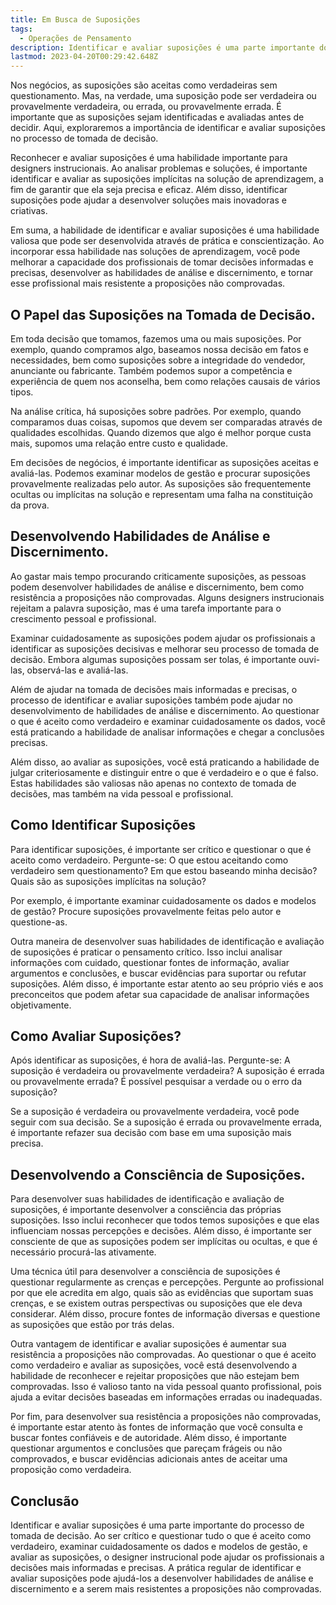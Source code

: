```yaml
---
title: Em Busca de Suposições
tags:
  - Operações de Pensamento
description: Identificar e avaliar suposições é uma parte importante do processo de tomada de decisão
lastmod: 2023-04-20T00:29:42.648Z
---
```


Nos negócios, as suposições são aceitas como verdadeiras sem questionamento. Mas, na verdade, uma suposição pode ser verdadeira ou provavelmente verdadeira, ou errada, ou provavelmente errada. É importante que as suposições sejam identificadas e avaliadas antes de decidir. Aqui, exploraremos a importância de identificar e avaliar suposições no processo de tomada de decisão.

Reconhecer e avaliar suposições é uma habilidade importante para designers instrucionais. Ao analisar problemas e soluções, é importante identificar e avaliar as suposições implícitas na solução de aprendizagem, a fim de garantir que ela seja precisa e eficaz. Além disso, identificar suposições pode ajudar a desenvolver soluções mais inovadoras e criativas.

Em suma, a habilidade de identificar e avaliar suposições é uma habilidade valiosa que pode ser desenvolvida através de prática e conscientização. Ao incorporar essa habilidade nas soluções de aprendizagem, você pode melhorar a capacidade dos profissionais de tomar decisões informadas e precisas, desenvolver as habilidades de análise e discernimento, e tornar esse profissional mais resistente a proposições não comprovadas.

## O Papel das Suposições na Tomada de Decisão.

Em toda decisão que tomamos, fazemos uma ou mais suposições. Por exemplo, quando compramos algo, baseamos nossa decisão em fatos e necessidades, bem como suposições sobre a integridade do vendedor, anunciante ou fabricante. Também podemos supor a competência e experiência de quem nos aconselha, bem como relações causais de vários tipos.

Na análise crítica, há suposições sobre padrões. Por exemplo, quando comparamos duas coisas, supomos que devem ser comparadas através de qualidades escolhidas. Quando dizemos que algo é melhor porque custa mais, supomos uma relação entre custo e qualidade.

Em decisões de negócios, é importante identificar as suposições aceitas e avaliá-las. Podemos examinar modelos de gestão e procurar suposições provavelmente realizadas pelo autor. As suposições são frequentemente ocultas ou implícitas na solução e representam uma falha na constituição da prova.

## Desenvolvendo Habilidades de Análise e Discernimento.

Ao gastar mais tempo procurando criticamente suposições, as pessoas podem desenvolver habilidades de análise e discernimento, bem como resistência a proposições não comprovadas. Alguns designers instrucionais rejeitam a palavra suposição, mas é uma tarefa importante para o crescimento pessoal e profissional.

Examinar cuidadosamente as suposições podem ajudar os profissionais a identificar as suposições decisivas e melhorar seu processo de tomada de decisão. Embora algumas suposições possam ser tolas, é importante ouvi-las, observá-las e avaliá-las.

Além de ajudar na tomada de decisões mais informadas e precisas, o processo de identificar e avaliar suposições também pode ajudar no desenvolvimento de habilidades de análise e discernimento. Ao questionar o que é aceito como verdadeiro e examinar cuidadosamente os dados, você está praticando a habilidade de analisar informações e chegar a conclusões precisas.

Além disso, ao avaliar as suposições, você está praticando a habilidade de julgar criteriosamente e distinguir entre o que é verdadeiro e o que é falso. Estas habilidades são valiosas não apenas no contexto de tomada de decisões, mas também na vida pessoal e profissional.

## Como Identificar Suposições

Para identificar suposições, é importante ser crítico e questionar o que é aceito como verdadeiro. Pergunte-se: O que estou aceitando como verdadeiro sem questionamento? Em que estou baseando minha decisão? Quais são as suposições implícitas na solução?

Por exemplo, é importante examinar cuidadosamente os dados e modelos de gestão? Procure suposições provavelmente feitas pelo autor e questione-as.

Outra maneira de desenvolver suas habilidades de identificação e avaliação de suposições é praticar o pensamento crítico. Isso inclui analisar informações com cuidado, questionar fontes de informação, avaliar argumentos e conclusões, e buscar evidências para suportar ou refutar suposições. Além disso, é importante estar atento ao seu próprio viés e aos preconceitos que podem afetar sua capacidade de analisar informações objetivamente.

## Como Avaliar Suposições?

Após identificar as suposições, é hora de avaliá-las. Pergunte-se: A suposição é verdadeira ou provavelmente verdadeira? A suposição é errada ou provavelmente errada? É possível pesquisar a verdade ou o erro da suposição?

Se a suposição é verdadeira ou provavelmente verdadeira, você pode seguir com sua decisão. Se a suposição é errada ou provavelmente errada, é importante refazer sua decisão com base em uma suposição mais precisa.

## Desenvolvendo a Consciência de Suposições.

Para desenvolver suas habilidades de identificação e avaliação de suposições, é importante desenvolver a consciência das próprias suposições. Isso inclui reconhecer que todos temos suposições e que elas influenciam nossas percepções e decisões. Além disso, é importante ser consciente de que as suposições podem ser implícitas ou ocultas, e que é necessário procurá-las ativamente.

Uma técnica útil para desenvolver a consciência de suposições é questionar regularmente as crenças e percepções. Pergunte ao profissional por que ele acredita em algo, quais são as evidências que suportam suas crenças, e se existem outras perspectivas ou suposições que ele deva considerar. Além disso, procure fontes de informação diversas e questione as suposições que estão por trás delas.

Outra vantagem de identificar e avaliar suposições é aumentar sua resistência a proposições não comprovadas. Ao questionar o que é aceito como verdadeiro e avaliar as suposições, você está desenvolvendo a habilidade de reconhecer e rejeitar proposições que não estejam bem comprovadas. Isso é valioso tanto na vida pessoal quanto profissional, pois ajuda a evitar decisões baseadas em informações erradas ou inadequadas.

Por fim, para desenvolver sua resistência a proposições não comprovadas, é importante estar atento às fontes de informação que você consulta e buscar fontes confiáveis e de autoridade. Além disso, é importante questionar argumentos e conclusões que pareçam frágeis ou não comprovados, e buscar evidências adicionais antes de aceitar uma proposição como verdadeira.

## Conclusão

Identificar e avaliar suposições é uma parte importante do processo de tomada de decisão. Ao ser crítico e questionar tudo o que é aceito como verdadeiro, examinar cuidadosamente os dados e modelos de gestão, e avaliar as suposições, o designer instrucional pode ajudar os profissionais a decisões mais informadas e precisas. A prática regular de identificar e avaliar suposições pode ajudá-los a desenvolver habilidades de análise e discernimento e a serem mais resistentes a proposições não comprovadas.
